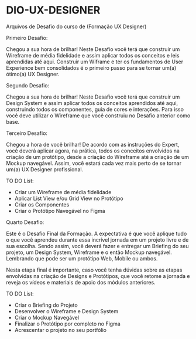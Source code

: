 # DIO-UX-DESIGNER
Arquivos de Desafio do curso de (Formação UX Designer)

Primeiro Desafio: 
 
Chegou a sua hora de brilhar! Neste Desafio você terá que construir um Wireframe de média fidelidade e assim aplicar todos os conceitos e leis aprendidas até aqui. Construir um Wiframe e ter os fundamentos de User Experience bem consolidados é o primeiro passo para se tornar um(a) ótimo(a) UX Designer. 

Segundo Desafio: 

Chegou a sua hora de brilhar! Neste Desafio você terá que construir um Design System e assim aplicar todos os conceitos aprendidos até aqui, construindo todos os componentes, guia de cores e interações. Para isso você deve utilizar o Wireframe que você construiu no Desafio anterior como base. 

Terceiro Desafio: 

Chegou a hora de você brilhar! De acordo com as instruções do Expert, você deverá aplicar agora, na prática, todos os conceitos envolvidos na criação de um protótipo, desde a criação do Wireframe até a criação de um Mockup navegável. Assim, você estará cada vez mais perto de se tornar um(a) UX Designer profissional.

 TO DO List: 
* Criar um Wireframe de média fidelidade  
* Aplicar List View e/ou Grid View no Protótipo  
* Criar os Componentes 
* Criar o Protótipo Navegável no Figma 

Quarto Desafio:

Este é o Desafio Final da Formação. A expectativa é que você aplique tudo o que você aprendeu durante essa incrível jornada em um projeto livre e de sua escolha. Sendo assim, você deverá fazer e entregar um Briefing do seu projeto, um Design System, Wireframe e o então Mockup navegável. Lembrando que pode ser um protótipo Web, Mobile ou ambos.

Nesta etapa final é importante, caso você tenha dúvidas sobre as etapas envolvidas na criação de Designs e Protótipos, que você retome a jornada e reveja os vídeos e materiais de apoio dos módulos anteriores.

TO DO List: 
* Criar o Briefing do Projeto
* Desenvolver o Wireframe e Design System  
* Criar o Mockup Navegável 
* Finalizar o Protótipo por completo no Figma 
* Acrescentar o projeto no seu portfólio
